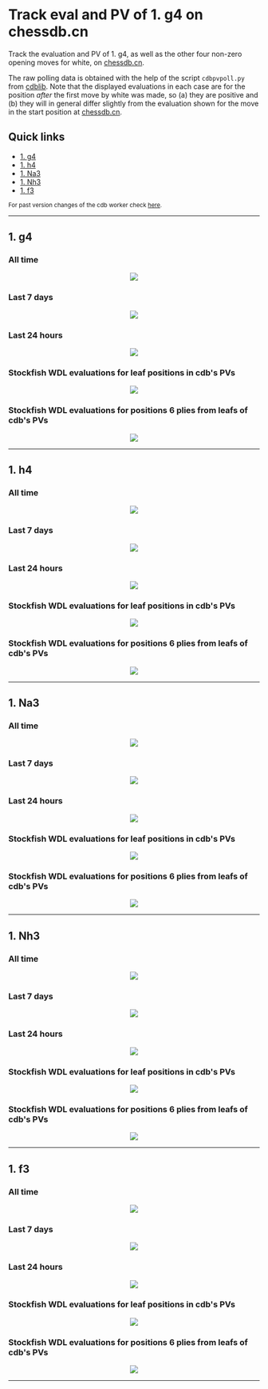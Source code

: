 # Track eval and PV of 1. g4 on chessdb.cn

Track the evaluation and PV of 1. g4, as well as the other four non-zero
opening moves for white, on [chessdb.cn](https://chessdb.cn/queryc_en/).

The raw polling data is obtained with the help of the script
`cdbpvpoll.py` from [cdblib](https://github.com/robertnurnberg/cdblib).
Note that the displayed evaluations in each case are for the position _after_ the first 
move by white was made, so (a) they are positive and (b) they will 
in general differ slightly from the evaluation shown for the move in the start
position at [chessdb.cn](https://chessdb.cn/queryc_en/).

## Quick links
* [1. g4](#1-g4)
* [1. h4](#1-h4)
* [1. Na3](#1-Na3)
* [1. Nh3](#1-Nh3)
* [1. f3](#1-f3)

<sub>
For past version changes of the cdb worker check
<a href = https://github.com/noobpwnftw/Stockfish/commits/siever>here</a>.
</sub>

---

## 1. g4

### All time 
<p align="center"> <img src="images/g4.png?raw=true"> </p>

### Last 7 days 
<p align="center"> <img src="images/g4week.png?raw=true"> </p>

### Last 24 hours
<p align="center"> <img src="images/g4day.png?raw=true"> </p>

### Stockfish WDL evaluations for leaf positions in cdb's PVs
<p align="center"> <img src="images/g4wdl.png?raw=true"> </p>

### Stockfish WDL evaluations for positions 6 plies from leafs of cdb's PVs
<p align="center"> <img src="images/g4m6wdl.png?raw=true"> </p>

---

## 1. h4

### All time 
<p align="center"> <img src="images/h4.png?raw=true"> </p>

### Last 7 days 
<p align="center"> <img src="images/h4week.png?raw=true"> </p>

### Last 24 hours
<p align="center"> <img src="images/h4day.png?raw=true"> </p>

### Stockfish WDL evaluations for leaf positions in cdb's PVs
<p align="center"> <img src="images/h4wdl.png?raw=true"> </p>

### Stockfish WDL evaluations for positions 6 plies from leafs of cdb's PVs
<p align="center"> <img src="images/h4m6wdl.png?raw=true"> </p>

---

## 1. Na3

### All time 
<p align="center"> <img src="images/Na3.png?raw=true"> </p>

### Last 7 days 
<p align="center"> <img src="images/Na3week.png?raw=true"> </p>

### Last 24 hours
<p align="center"> <img src="images/Na3day.png?raw=true"> </p>

### Stockfish WDL evaluations for leaf positions in cdb's PVs
<p align="center"> <img src="images/Na3wdl.png?raw=true"> </p>

### Stockfish WDL evaluations for positions 6 plies from leafs of cdb's PVs
<p align="center"> <img src="images/Na3m6wdl.png?raw=true"> </p>

---

## 1. Nh3

### All time 
<p align="center"> <img src="images/Nh3.png?raw=true"> </p>

### Last 7 days 
<p align="center"> <img src="images/Nh3week.png?raw=true"> </p>

### Last 24 hours
<p align="center"> <img src="images/Nh3day.png?raw=true"> </p>

### Stockfish WDL evaluations for leaf positions in cdb's PVs
<p align="center"> <img src="images/Nh3wdl.png?raw=true"> </p>

### Stockfish WDL evaluations for positions 6 plies from leafs of cdb's PVs
<p align="center"> <img src="images/Nh3m6wdl.png?raw=true"> </p>

---

## 1. f3

### All time 
<p align="center"> <img src="images/f3.png?raw=true"> </p>

### Last 7 days 
<p align="center"> <img src="images/f3week.png?raw=true"> </p>

### Last 24 hours
<p align="center"> <img src="images/f3day.png?raw=true"> </p>

### Stockfish WDL evaluations for leaf positions in cdb's PVs
<p align="center"> <img src="images/f3wdl.png?raw=true"> </p>

### Stockfish WDL evaluations for positions 6 plies from leafs of cdb's PVs
<p align="center"> <img src="images/f3m6wdl.png?raw=true"> </p>

---

